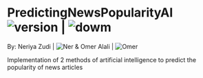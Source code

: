 # PredictingNewsPopularityAI <img src="https://img.shields.io/badge/version-1.0-yellowgreen" alt="version" > |   <img src="https://img.shields.io/badge/Downloads-2-lightgreen" alt="dowm" >

 By: Neriya Zudi | <img src="https://img.shields.io/badge/Neriya-Programmer-blue" alt="Ner" > 
 & Omer Alali | <img src="https://img.shields.io/badge/Omer-Programmer-green" alt="Omer" >



Implementation of 2 methods of artificial intelligence to predict the popularity of news articles
